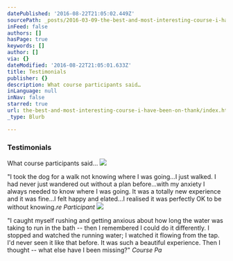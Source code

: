 ```yaml
---
datePublished: '2016-08-22T21:05:02.449Z'
sourcePath: _posts/2016-03-09-the-best-and-most-interesting-course-i-have-been-on-thank.md
inFeed: false
authors: []
hasPage: true
keywords: []
author: []
via: {}
dateModified: '2016-08-22T21:05:01.633Z'
title: Testimonials
publisher: {}
description: What course participants said…
inLanguage: null
inNav: false
starred: true
url: the-best-and-most-interesting-course-i-have-been-on-thank/index.html
_type: Blurb

---
```

### Testimonials

What course participants said...
![](https://s3-us-west-2.amazonaws.com/the-grid-img/p/5f633ce95e3fad0401cf3566f62a477f81adba16.jpg)

"I took the dog for a walk not knowing where I was going...I just walked. I had never just wandered out without a plan before...with my anxiety I always needed to know where I was going. It was a totally new experience and it was fine...I felt happy and elated...I realised it was perfectly OK to be without knowing._re Participant_
![](https://the-grid-user-content.s3-us-west-2.amazonaws.com/db2bd814-5869-48ef-b64f-49e5938f4d36.jpg)

"I caught myself rushing and getting anxious about how long the water was taking to run in the bath -- then I remembered I could do it differently. I stopped and watched the running water; I watched it flowing from the tap. I'd never seen it like that before. It was such a beautiful experience. Then I thought -- what else have I been missing?" _Course Pa_